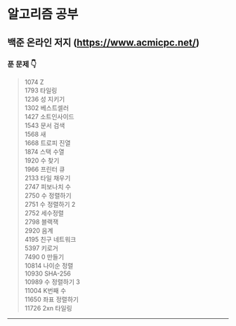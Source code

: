 # 알고리즘 공부
 
## 백준 온라인 저지 (https://www.acmicpc.net/)

### 푼 문제 👇
> 1074 Z </br>
> 1793 타일링 </br>
> 1236 성 지키기 </br>
> 1302 베스트셀러 </br>
> 1427 소트인사이드 </br>
> 1543 문서 검색 </br>
> 1568 새 </br>
> 1668 트로피 진열 </br>
> 1874 스택 수열 </br>
> 1920 수 찾기 </br>
> 1966 프린터 큐 </br>
> 2133 타일 채우기 </br>
> 2747 피보나치 수 </br>
> 2750 수 정렬하기 </br>
> 2751 수 정렬하기 2 </br>
> 2752 세수정렬 </br>
> 2798 블랙잭 </br>
> 2920 음계 </br>
> 4195 친구 네트워크 </br>
> 5397 키로거 </br>
> 7490 0 만들기 </br>
> 10814 나이순 정렬 </br>
> 10930 SHA-256 </br>
> 10989 수 정렬하기 3 </br>
> 11004 K번째 수 </br>
> 11650 좌표 정렬하기 </br>
> 11726 2xn 타일링  </br>

---
